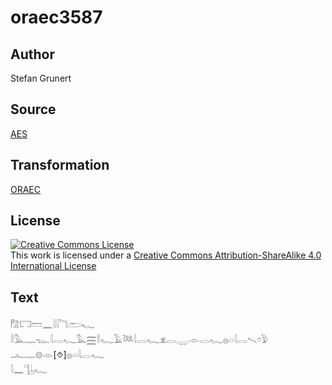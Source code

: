 # oraec3587

## Author

Stefan Grunert

## Source

[AES](https://github.com/simondschweitzer/aes)

## Transformation

[ORAEC](https://oraec.github.io/)

## License

<a rel="license" href="http://creativecommons.org/licenses/by-sa/4.0/"><img alt="Creative Commons License" style="border-width:0" src="https://i.creativecommons.org/l/by-sa/4.0/88x31.png" /></a><br />This work is licensed under a <a rel="license" href="http://creativecommons.org/licenses/by-sa/4.0/">Creative Commons Attribution-ShareAlike 4.0 International License</a>

## Text

𓀗𓉐𓏠𓈖𓇋𓇋𓆓𓂧𓆑<br>
𓎛𓅓𓊃𓆊𓇋𓂋𓆑𓅓𓈗𓎛𓆑𓄿𓆙𓇋𓂋𓆑𓁷𓂋𓇾𓁹𓂋𓆑𓐍𓏏𓇋𓂋𓍇𓏌𓅱<br>
𓂜𓊃𓊗𓁹[⯑]𓐍𓏏𓇋𓂋𓆑<br>
𓇋𓈖𓊹𓐣𓆑<br>
